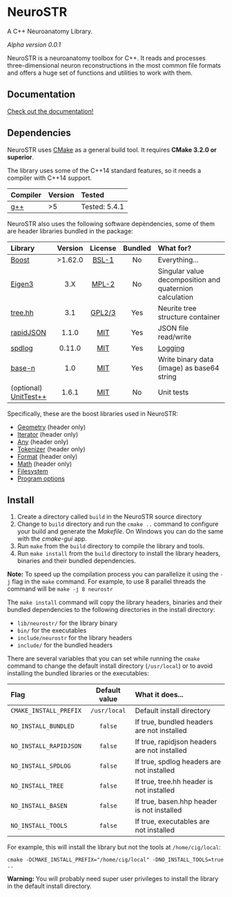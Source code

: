 # NeuroSTR

A C++ Neuroanatomy Library.

*Alpha version 0.0.1*

NeuroSTR is a neuroanatomy toolbox for C++. It reads and processes three-dimensional neuron reconstructions in the most common file formats and offers a huge set of functions and utilities to work with them.

## Documentation

[Check out the documentation!](https://lrodriguezlujan.github.io/neurostr)

## Dependencies

NeuroSTR uses [CMake](http://cmake.org) as a general build tool. It requires **CMake 3.2.0 or superior**.

The library uses some of the C++14 standard features, so it needs a compiler with C++14 support.

| Compiler | Version | Tested |
|:--|:--|:--
| [g++](https://gcc.gnu.org/) | >5 | Tested: 5.4.1 |

NeuroSTR also uses the following software depèndencies, some of them are header libraries bundled in the package:

| Library | Version | License |  Bundled | What for?
| :-- | :--: | :--: | :--: | :--
| [Boost](http://www.boost.org/) | >1.62.0 | [BSL-1](http://www.boost.org/users/license.html) | No | Everything... |
| [Eigen3](http://eigen.tuxfamily.org/index.php?title=Main_Page) | 3.X | [MPL-2](https://www.mozilla.org/en-US/MPL/2.0/) | No | Singular value decomposition and quaternion calculation |
| [tree.hh](http://tree.phi-sci.com/) | 3.1 | [GPL2/3](https://www.gnu.org/licenses/) | Yes | Neurite tree structure container |
| [rapidJSON](http://rapidjson.org/) | 1.1.0 | [MIT](https://opensource.org/licenses/MIT) | Yes | JSON file read/write |
| [spdlog](https://github.com/gabime/spdlog) | 0.11.0 | [MIT](https://opensource.org/licenses/MIT) | Yes | [Logging](classes/log.html) |
| [base-n](https://github.com/azawadzki/base-n) | 1.0 |  [MIT](https://opensource.org/licenses/MIT) | Yes | Write binary data (image) as base64 string |
| (optional) [UnitTest++](https://github.com/unittest-cpp/unittest-cpp) | 1.6.1 | [MIT](https://opensource.org/licenses/MIT) | No | Unit tests |

Specifically, these are the boost libraries used in NeuroSTR:

- [Geometry](http://www.boost.org/doc/libs/release/libs/geometry/) (header only)
- [Iterator](http://www.boost.org/doc/libs/release/libs/iterator/) (header only)
- [Any](http://www.boost.org/doc/libs/release/libs/any/) (header only)
- [Tokenizer](http://www.boost.org/doc/libs/release/libs/tokenizer/) (header only)
- [Format](http://www.boost.org/doc/libs/release/libs/format/) (header only)
- [Math](http://www.boost.org/doc/libs/release/libs/math/) (header only)
- [Filesystem](http://www.boost.org/doc/libs/release/libs/filesystem/)
- [Program options](http://www.boost.org/doc/libs/release/libs/program_options/)

## Install

1. Create a directory called `build` in the NeuroSTR source directory
1. Change to `build` directory and run the `cmake ..` command to configure your build and generate the *Makefile*. On Windows you can do the same with the *cmake-gui* app.
1. Run `make` from the `build` directory to compile the library and tools.
1. Run `make install` from the `build` directory to install the library headers, binaries and their bundled dependencies.

**Note:** To speed up the compilation process you can parallelize it using the `-j` flag in the `make` command. For example, to use 8 parallel threads the command will be `make -j 8 neurostr`

The `make install` command will copy the library headers, binaries and their bundled dependencies to the following directories in the install directory:

- `lib/neurostr/` for the library binary
- `bin/` for the executables
- `include/neurostr` for the library headers
- `include/` for the bundled headers

There are several variables that you can set while running the `cmake` command to change the default install directory (`/usr/local`) or to avoid installing the bundled libraries or the executables:

| Flag | Default value | What it does...
|:--| :--: |:-
|`CMAKE_INSTALL_PREFIX` | `/usr/local` | Default install directory |
|`NO_INSTALL_BUNDLED` | `false` | If true, bundled headers are not installed |
|`NO_INSTALL_RAPIDJSON` | `false` | If true, rapidjson headers are not installed |
|`NO_INSTALL_SPDLOG` | `false` | If true, spdlog headers are not installed |
|`NO_INSTALL_TREE` | `false` | If true, tree.hh header is not installed |
|`NO_INSTALL_BASEN` | `false` | If true, basen.hhp header is not installed |
|`NO_INSTALL_TOOLS` | `false` | If true, executables are not installed |

For example, this will install the library but not the tools at `/home/cig/local`:

`cmake -DCMAKE_INSTALL_PREFIX="/home/cig/local" -DNO_INSTALL_TOOLS=true ..`

**Warning:** You will probably need super user privileges to install the library in the default install directory.
